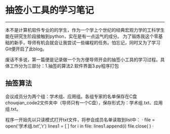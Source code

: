 # 抽签小工具的学习笔记
---
本不是计算机软件专业的的学生，作为一个学上个世纪的经典宏观力学的工科学生能在研究生阶段接触到python，实在是有一点运气的成分。
为了锻炼我这个零基础的新手，导师有机会就会让我尝试一些编程的任务。怕忘记，同时又为了学习Git便开启了此blog。

废话不多说，第一篇便是记录做一个为方便导师开会的抽签小工具的学习过程。具体工作分为三部分：1.抽签的算法2.软件界面3.py程序打包

## 抽签算法
会议成员分为两个组：学术组、应用组。各组专家的名单保存在C盘chouqian_code2文件夹中（导师只有一个C盘），保存形式为：学术组.txt、应用组.txt。

程序一开始先以只读模式打开txt文件，将参会成员名单读取到list中：
·
file = open('学术组.txt','r')
lines1 = [ ]
for i  in file:
    lines1.append(i)
file.close( )
·

